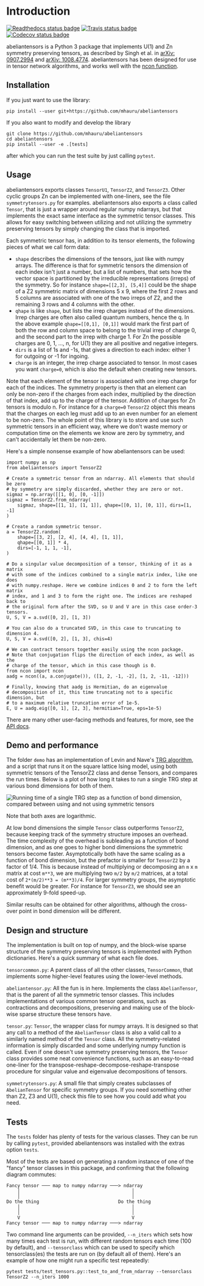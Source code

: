 # Introduction
[![Readthedocs status badge][rtd-badge]][rtd-url]
[![Travis status badge][travis-img]][travis-url]
[![Codecov status badge][codecov-img]][codecov-url]

abeliantensors is a Python 3 package that implements U(1) and Zn symmetry preserving
tensors, as described by Singh et al. in
[arXiv: 0907.2994](https://arxiv.org/abs/0907.2994) and
[arXiv: 1008.4774](https://arxiv.org/abs/1008.4774). abeliantensors has been designed
for use in tensor network algorithms, and works well with the
[ncon function](https://github.com/mhauru/ncon).

## Installation

If you just want to use the library:
```
pip install --user git+https://github.com/mhauru/abeliantensors
```

If you also want to modify and develop the library
```
git clone https://github.com/mhauru/abeliantensors
cd abeliantensors
pip install --user -e .[tests]
```
after which you can run the test suite by just calling `pytest`.

## Usage

abeliantensors exports classes `TensorU1`, `TensorZ2`, and `TensorZ3`. Other
cyclic groups Zn can be implemented with one-liners, see the file
`symmetrytensors.py` for examples. abeliantensors also exports a class called
`Tensor`, that is just a wrapper around regular numpy ndarrays, but that
implements the exact same interface as the symmetric tensor classes. This
allows for easy switching between utilizing and not utilizing the symmetry
preserving tensors by simply changing the class that is imported.

Each symmetric tensor has, in addition to its tensor elements, the following
pieces of what we call form data:
* `shape` describes the dimensions of the tensors, just like with numpy arrays.
  The difference is that for symmetric tensors the dimension of each index
  isn't just a number, but a list of numbers, that sets how the vector space is
  partitioned by the irreducible representations (irreps) of the symmetry. So
  for instance `shape=[[2,3], [5,4]]` could be the shape of a Z2 symmetric
  matrix of dimensions 5 x 9, where the first 2 rows and 5 columns are
  associated with one of the two irreps of Z2, and the remaining 3 rows and 4
  columns with the other.
* `qhape` is like `shape`, but lists the irrep charges instead of the
  dimensions. Irrep charges are often also called quantum numbers, hence the q.
  In the above example `qhape=[[0,1], [0,1]]` would mark the first part of both
  the row and column space to belong to the trivial irrep of charge 0, and the
  second part to the irrep with charge 1. For Zn the possible charges are 0, 1,
  ..., n, for U(1) they are all positive and negative integers.
* `dirs` is a list of 1s and -1s, that gives a direction to each index: either
  1 for outgoing or -1 for ingoing.
* `charge` is an integer, the irrep charge associated to tensor. In most cases
  you want `charge=0`, which is also the default when creating new tensors.

Note that each element of the tensor is associated with one irrep charge for
each of the indices. The symmetry property is then that an element can only be
non-zero if the charges from each index, multiplied by the direction of that
index, add up to the charge of the tensor. Addition of charges for Zn tensors
is modulo n. For instance for a `charge=0` `TensorZ2` object this means that
the charges on each leg must add up to an even number for an element to be
non-zero. The whole point of this library is to store and use such symmetric
tensors in an efficient way, where we don't waste memory or computation time on
the elements we know are zero by symmetry, and can't accidentally let them be
non-zero.

Here's a simple nonsense example of how abeliantensors can be used:
```
import numpy as np
from abeliantensors import TensorZ2

# Create a symmetric tensor from an ndarray. All elements that should be zero
# by symmetry are simply discarded, whether they are zero or not.
sigmaz = np.array([[1, 0], [0, -1]])
sigmaz = TensorZ2.from_ndarray(
    sigmaz, shape=[[1, 1], [1, 1]], qhape=[[0, 1], [0, 1]], dirs=[1, -1]
)

# Create a random symmetric tensor.
a = TensorZ2.random(
    shape=[[3, 2], [2, 4], [4, 4], [1, 1]],
    qhape=[[0, 1]] * 4,
    dirs=[-1, 1, 1, -1],
)

# Do a singular value decomposition of a tensor, thinking of it as a matrix
# with some of the indices combined to a single matrix index, like one does
# with numpy.reshape. Here we combine indices 0 and 2 to form the left matrix
# index, and 1 and 3 to form the right one. The indices are reshaped back to
# the original form after the SVD, so U and V are in this case order-3 tensors.
U, S, V = a.svd([0, 2], [1, 3])

# You can also do a truncated SVD, in this case to truncating to dimension 4.
U, S, V = a.svd([0, 2], [1, 3], chis=4)

# We can contract tensors together easily using the ncon package.
# Note that conjugation flips the direction of each index, as well as the
# charge of the tensor, which in this case though is 0.
from ncon import ncon
aadg = ncon((a, a.conjugate()), ([1, 2, -1, -2], [1, 2, -11, -12]))

# Finally, knowing that aadg is Hermitian, do an eigenvalue
# decomposition of it, this time truncating not to a specific dimension, but
# to a maximum relative truncation error of 1e-5.
E, U = aadg.eig([0, 1], [2, 3], hermitian=True, eps=1e-5)
```

There are many other user-facing methods and features, for more, see
the [API docs](https://abeliantensors.readthedocs.io/en/latest/API.html).

## Demo and performance

The folder `demo` has an implementation of Levin and Nave's [TRG
algorithm](https://arxiv.org/abs/cond-mat/0611687), and a script
that runs it on the square lattice Ising model, using both symmetric tensors
of the TensorZ2 class and dense Tensors, and compares the run times.
Below is a plot of how long it takes to run a single TRG step at various
bond dimensions for both of them.

![Running time of a single TRG step as a function of bond dimension, compared
between using and not using symmetric tensors](demo/trg_performance.svg)

Note that both axes are logarithmic.

At low bond dimensions the simple `Tensor` class outperforms `TensorZ2`, because
keeping track of the symmetry structure imposes an overhead. The time
complexity of the overhead is subleading as a function of bond dimension, and
as one goes to higher bond dimensions the symmetric tensors become faster.
Asymptotically both have the same scaling as a function of bond dimension, but
the prefactor is smaller for `TensorZ2` by a factor of 1/4. This is because
instead of multiplying or decomposing an `m` x `m` matrix at cost `m**3`, we
are multiplying two `m/2` by `m/2` matrices, at a total cost of `2*(m/2)**3 =
(m**3)/4`.  For larger symmetry groups, the asymptotic benefit would be
greater. For instance for `TensorZ3`, we should see an approximately 9-fold
speed-up.

Similar results can be obtained for other algorithms, although the cross-over
point in bond dimension will be different.

## Design and structure

The implementation is built on top of numpy, and the block-wise sparse
structure of the symmetry preserving tensors is implemented with Python
dictionaries. Here's a quick summary of what each file does.

`tensorcommon.py`: A parent class of all the other classes, `TensorCommon`,
that implements some higher-level features using the lower-level methods.

`abeliantensor.py`: All the fun is in here. Implements the class
`AbelianTensor`, that is the parent of all the symmetric tensor classes. This
includes implementations of various common tensor operations, such as
contractions and decompositions, preserving and making use of the block-wise
sparse structure these tensors have.

`tensor.py`: `Tensor`, the wrapper class for numpy arrays. It is designed so that
any call to a method of the `AbelianTensor` class is also a valid call to a
similarly named method of the `Tensor` class. All the symmetry-related
information is simply discarded and some underlying numpy function is called.
Even if one doesn't use symmetry preserving tensors, the `Tensor` class provides
some neat convenience functions, such as an easy-to-read one-liner for the
transpose-reshape-decompose-reshape-transpose procedure for singular value and
eigenvalue decompositions of tensors.

`symmetrytensors.py`: A small file that simply creates subclasses of
`AbelianTensor` for specific symmetry groups. If you need something other than
Z2, Z3 and U(1), check this file to see how you could add what you need.

## Tests

The `tests` folder has plenty of tests for the various classes. They can be run
by calling `pytest`, provided abeliantensors was installed with the extras option
`tests`.

Most of the tests are based on generating a random instance of one of the
"fancy" tensor classes in this package, and confirming that the following
diagram commutes:
```
Fancy tensor ─── map to numpy ndarray ───> ndarray
    │                                         │
    │                                         │
Do the thing                             Do the thing
    │                                         │
    │                                         │
    V                                         V
Fancy tensor ─── map to numpy ndarray ───> ndarray
```

Two command line arguments can be provided, `--n_iters` which sets how many
times each test is run, with different random tensors each time (100 by
default), and `--tensorclass` which can be used to specify which
tensorclass(es) the tests are run on (by default all of them). Here's an
example of how one might run a specific test repeatedly:
```
pytest tests/test_tensors.py::test_to_and_from_ndarray --tensorclass TensorZ2 --n_iters 1000
```


[travis-img]: https://travis-ci.org/mhauru/abeliantensors.svg?branch=master
[travis-url]: https://travis-ci.org/mhauru/abeliantensors
[codecov-img]: https://codecov.io/gh/mhauru/abeliantensors/branch/master/graph/badge.svg
[codecov-url]: https://codecov.io/gh/mhauru/abeliantensors
[rtd-badge]: https://readthedocs.org/projects/abeliantensors/badge/?version=latest
[rtd-url]: https://abeliantensors.readthedocs.io/en/latest/?badge=latest
